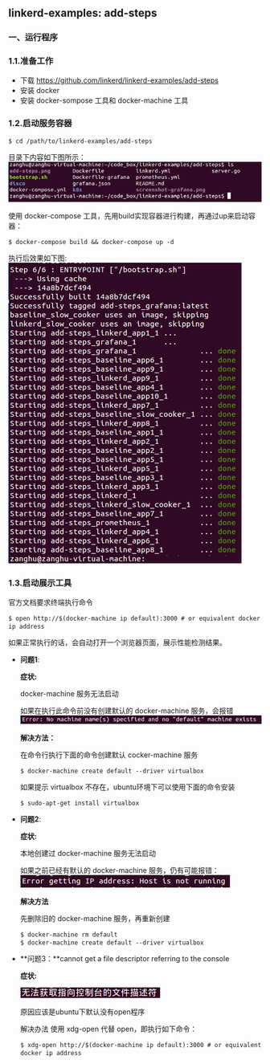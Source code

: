 ## linkerd-examples: add-steps

### 一、运行程序

### 1.1.准备工作

* 下载 https://github.com/linkerd/linkerd-examples/add-steps
* 安装 docker
* 安装 docker-sompose 工具和 docker-machine 工具

### 1.2.启动服务容器

```shell
$ cd /path/to/linkerd-examples/add-steps 
```

目录下内容如下图所示：
![](/assets/linkerd001_001.png)

使用 docker-compose 工具，先用build实现容器进行构建，再通过up来启动容器：

```shell
$ docker-compose build && docker-compose up -d
```

执行后效果如下图:
![](/assets/linkerd001_002.png)

### 1.3.启动展示工具

官方文档要求终端执行命令

```shell
$ open http://$(docker-machine ip default):3000 # or equivalent docker ip address
```

如果正常执行的话，会自动打开一个浏览器页面，展示性能检测结果。

* **问题1**: 

    **症状:**

    docker-machine 服务无法启动

    如果在执行此命令前没有创建默认的 docker-machine 服务，会报错
    ![](/assets/linkerd001_003.PNG)

    **解决方法：**

    在命令行执行下面的命令创建默认 cocker-machine 服务
    ```shell
    $ docker-machine create default --driver virtualbox
    ```
    
    如果提示 virtualbox 不存在，ubuntu环境下可以使用下面的命令安装
    ```shell
    $ sudo-apt-get install virtualbox
    ```

* **问题2**: 

    **症状:**

    本地创建过 docker-machine 服务无法启动

    如果之前已经有默认的 docker-machine 服务，仍有可能报错：
    ![](/assets/linkerd001_004.PNG)

    **解决方法**

    先删除旧的 docker-machine 服务，再重新创建
    ```shell
    $ docker-machine rm default
    $ docker-machine create default --driver virtualbox
    ```

* **问题3：**cannot get a file descriptor referring to the console

    **症状:**

    ![](/assets/linkerd001_005.PNG)

    原因应该是ubuntu下默认没有open程序

    解决办法
    使用 xdg-open 代替 open，即执行如下命令：
    ```shell
    $ xdg-open http://$(docker-machine ip default):3000 # or equivalent docker ip address
    ```